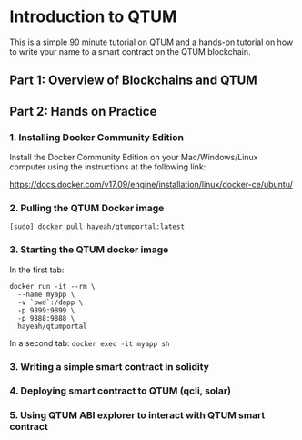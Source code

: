 # Introduction to QTUM

This is a simple 90 minute tutorial on QTUM and a hands-on tutorial on how to
write your name to a smart contract on the QTUM blockchain. 

## Part 1: Overview of Blockchains and QTUM


## Part 2: Hands on Practice

### 1. Installing Docker Community Edition

Install the Docker Community Edition on your Mac/Windows/Linux computer using
the instructions at the following link:

https://docs.docker.com/v17.09/engine/installation/linux/docker-ce/ubuntu/

### 2. Pulling the QTUM Docker image

`[sudo] docker pull hayeah/qtumportal:latest`

### 3. Starting the QTUM docker image

In the first tab: 

```
docker run -it --rm \
  --name myapp \
  -v `pwd`:/dapp \
  -p 9899:9899 \
  -p 9888:9888 \
  hayeah/qtumportal
```

In a second tab:
`docker exec -it myapp sh`

### 3. Writing a simple smart contract in solidity
### 4. Deploying smart contract to QTUM (qcli, solar)
### 5. Using QTUM ABI explorer to interact with QTUM smart contract


